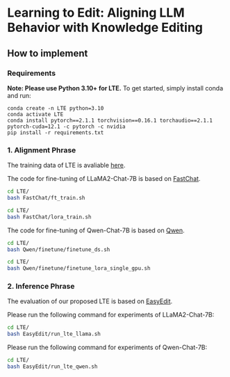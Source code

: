 # Learning to Edit: Aligning LLM Behavior with Knowledge Editing

## How to implement

### Requirements
**Note: Please use Python 3.10+ for LTE.**  To get started, simply install conda and run:
```
conda create -n LTE python=3.10
conda activate LTE
conda install pytorch==2.1.1 torchvision==0.16.1 torchaudio==2.1.1 pytorch-cuda=12.1 -c pytorch -c nvidia
pip install -r requirements.txt
```

### 1. Alignment Phrase
The training data of LTE is avaliable [here](https://huggingface.co/datasets/YuxinJiang/LTE_train_data).

The code for fine-tuning of LLaMA2-Chat-7B is based on [FastChat](https://github.com/lm-sys/FastChat).

```bash
cd LTE/
bash FastChat/ft_train.sh
```

```bash
cd LTE/
bash FastChat/lora_train.sh
```
The code for fine-tuning of Qwen-Chat-7B is based on [Qwen](https://github.com/QwenLM/Qwen).

```bash
cd LTE/
bash Qwen/finetune/finetune_ds.sh
```

```bash
cd LTE/
bash Qwen/finetune/finetune_lora_single_gpu.sh
```

### 2. Inference Phrase
The evaluation of our proposed LTE is based on [EasyEdit](https://github.com/zjunlp/EasyEdit).

Please run the following command for experiments of LLaMA2-Chat-7B:
```bash
cd LTE/
bash EasyEdit/run_lte_llama.sh
```

Please run the following command for experiments of Qwen-Chat-7B:
```bash
cd LTE/
bash EasyEdit/run_lte_qwen.sh
```

